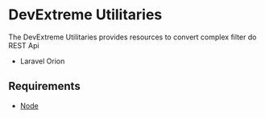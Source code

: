 # DevExtreme Utilitaries

The DevExtreme Utilitaries provides resources to convert complex filter do REST Api

- Laravel Orion

## Requirements

- [Node](https://nodejs.org/)